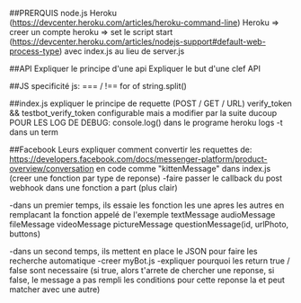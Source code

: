 ##PRERQUIS
node.js
Heroku (https://devcenter.heroku.com/articles/heroku-command-line)
Heroku => creer un compte
heroku => set le script start (https://devcenter.heroku.com/articles/nodejs-support#default-web-process-type) avec index.js au lieu de server.js

##API
Expliquer le principe d'une api
Expliquer le but d'une clef API

##JS
specificité js:
  === / !==
  for of
  string.split()


##index.js
expliquer le principe de requette (POST / GET / URL)
verify_token && testbot_verify_token configurable mais a modifier par la suite ducoup
POUR LES LOG DE DEBUG:
  console.log() dans le programe
  heroku logs -t dans un term

##Facebook
Leurs expliquer comment convertir les requettes de:
https://developers.facebook.com/docs/messenger-platform/product-overview/conversation
en code comme "kittenMessage" dans index.js (creer une fonction par type de reponse)
-faire passer le callback du post webhook dans une fonction a part (plus clair)

-dans un premier temps, ils essaie les fonction les une apres les autres en remplacant la fonction appelé de l'exemple
textMessage
audioMessage
fileMessage
videoMessage
pictureMessage
questionMessage(id, urlPhoto, buttons)

-dans un second temps, ils mettent en place le JSON pour faire les recherche automatique
  -creer myBot.js
  -expliquer pourquoi les return true / false sont necessaire
  (si true, alors t'arrete de chercher une reponse, si false, le message a pas rempli les conditions pour cette reponse la et peut matcher avec une autre)
